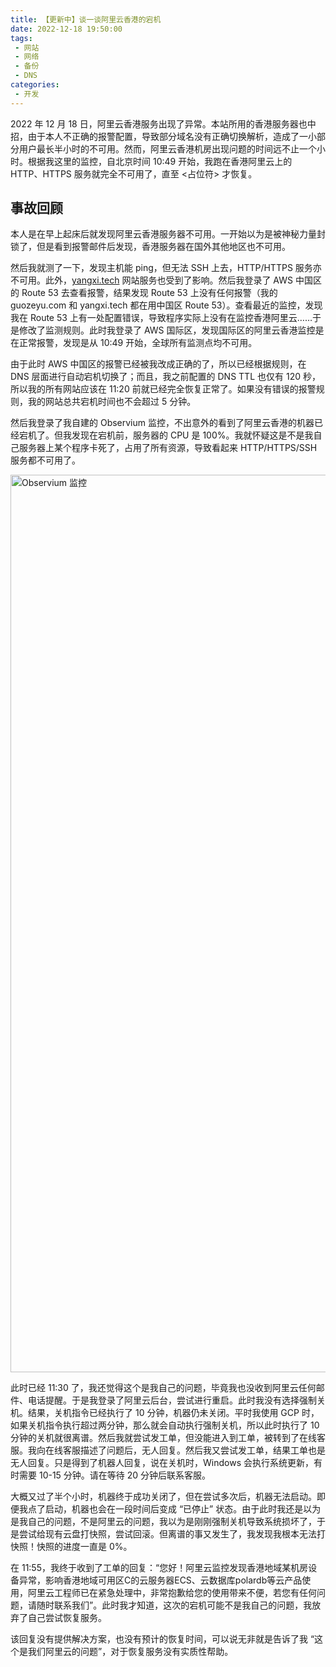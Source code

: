 ```yaml
---
title: 【更新中】谈一谈阿里云香港的宕机
date: 2022-12-18 19:50:00
tags: 
 - 网站
 - 网络
 - 备份
 - DNS
categories:
 - 开发
---
```


2022 年 12 月 18 日，阿里云香港服务出现了异常。本站所用的香港服务器也中招，由于本人不正确的报警配置，导致部分域名没有正确切换解析，造成了一小部分用户最长半小时的不可用。然而，阿里云香港机房出现问题的时间远不止一个小时。根据我这里的监控，自北京时间 10:49 开始，我跑在香港阿里云上的 HTTP、HTTPS 服务就完全不可用了，直至 <占位符> 才恢复。

## 事故回顾

本人是在早上起床后就发现阿里云香港服务器不可用。一开始以为是被神秘力量封锁了，但是看到报警邮件后发现，香港服务器在国外其他地区也不可用。

然后我就测了一下，发现主机能 ping，但无法 SSH 上去，HTTP/HTTPS 服务亦不可用。此外，[yangxi.tech](https://www.yangxi.tech) 网站服务也受到了影响。然后我登录了 AWS 中国区的 Route 53 去查看报警，结果发现 Route 53 上没有任何报警（我的 guozeyu.com 和 yangxi.tech 都在用中国区 Route 53）。查看最近的监控，发现我在 Route 53 上有一处配置错误，导致程序实际上没有在监控香港阿里云……于是修改了监测规则。此时我登录了 AWS 国际区，发现国际区的阿里云香港监控是在正常报警，发现是从 10:49 开始，全球所有监测点均不可用。

由于此时 AWS 中国区的报警已经被我改成正确的了，所以已经根据规则，在 DNS 层面进行自动宕机切换了；而且，我之前配置的 DNS TTL 也仅有 120 秒，所以我的所有网站应该在 11:20 前就已经完全恢复正常了。如果没有错误的报警规则，我的网站总共宕机时间也不会超过 5 分钟。

然后我登录了我自建的 Observium 监控，不出意外的看到了阿里云香港的机器已经宕机了。但我发现在宕机前，服务器的 CPU 是 100%。我就怀疑这是不是我自己服务器上某个程序卡死了，占用了所有资源，导致看起来 HTTP/HTTPS/SSH 服务都不可用了。

<img src="https://cdn.tlo.xyz/6T-behmofKYLsxlrK0l_MQ/7af5229b-3ff0-4aaa-ed95-b05836636c01/extra" alt="Observium 监控" width="1946" height="1436"/>

此时已经 11:30 了，我还觉得这个是我自己的问题，毕竟我也没收到阿里云任何邮件、电话提醒。于是我登录了阿里云后台，尝试进行重启。此时我没有选择强制关机。结果，关机指令已经执行了 10 分钟，机器仍未关闭。平时我使用 GCP 时，如果关机指令执行超过两分钟，那么就会自动执行强制关机，所以此时执行了 10 分钟的关机就很离谱。然后我就尝试发工单，但没能进入到工单，被转到了在线客服。我向在线客服描述了问题后，无人回复。然后我又尝试发工单，结果工单也是无人回复。只是得到了机器人回复，说在关机时，Windows 会执行系统更新，有时需要 10-15 分钟。请在等待 20 分钟后联系客服。

大概又过了半个小时，机器终于成功关闭了，但在尝试多次后，机器无法启动。即便我点了启动，机器也会在一段时间后变成 “已停止” 状态。由于此时我还是以为是我自己的问题，不是阿里云的问题，我以为是刚刚强制关机导致系统损坏了，于是尝试给现有云盘打快照，尝试回滚。但离谱的事又发生了，我发现我根本无法打快照！快照的进度一直是 0%。

在 11:55，我终于收到了工单的回复：“您好！阿里云监控发现香港地域某机房设备异常，影响香港地域可用区C的云服务器ECS、云数据库polardb等云产品使用，阿里云工程师已在紧急处理中，非常抱歉给您的使用带来不便，若您有任何问题，请随时联系我们”。此时我才知道，这次的宕机可能不是我自己的问题，我放弃了自己尝试恢复服务。

该回复没有提供解决方案，也没有预计的恢复时间，可以说无非就是告诉了我 “这个是我们阿里云的问题”，对于恢复服务没有实质性帮助。

